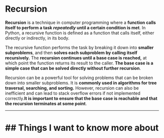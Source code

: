 # Recursion

**Recursion** is a technique in computer programming where a **function calls itself to perform a task *repeatedly* until a certain condition is met**. In Python, a recursive function is defined as a function that calls itself, either directly or indirectly, in its body.

The recursive function performs the task by breaking it down into **smaller subproblems**, and then **solves each subproblem by calling itself recursively.** The **recursion continues until a base case is reached,** at which point the function returns its result to the caller. **The base case is a simple case that can be solved directly without further recursion**.

Recursion can be a powerful tool for solving problems that can be broken down into smaller subproblems. It is **commonly used in algorithms for tree traversal, searching, and sorting.** However, recursion can also be inefficient and can lead to stack overflow errors if not implemented correctly.**It is important to ensure that the base case is reachable and that the recursion terminates at some point**.
****
# ## Things I want to know more about